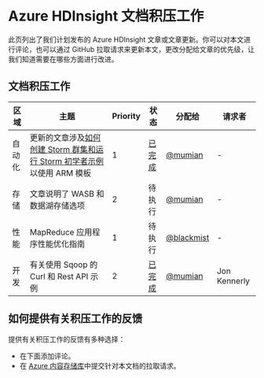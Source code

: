 <properties
   pageTitle="Azure HDInsight 文档积压工作 | Azure"
   description="查看和评价你想看到其发布的 HDInsight 帮助文章"
   documentationCenter="na"
   services="hdinsight"
   authors="nitinme"
   manager="pablissima"
   editor="cgronlun"/>

<tags
   ms.service="hdinsight"
   ms.devlang="na"
   ms.topic="article"
   ms.tgt_pltfrm="na"
   ms.workload="big-data"
   ms.date="10/05/2016"
   wacn.date="07/28/2016"
   ms.author="nitinme"/>

# Azure HDInsight 文档积压工作

此页列出了我们计划发布的 Azure HDInsight 文章或文章更新。你可以对本文进行评论，也可以通过 GitHub 拉取请求来更新本文，更改分配给文章的优先级，让我们知道需要在哪些方面进行改进。

## 文档积压工作

区域 |主题 | Priority | 状态 | 分配给 | 请求者 
------------- | ------------- | -------------- | -------------- | --------------- | --------------
自动化 | 更新的文章涉及[如何创建 Storm 群集和运行 Storm 初学者示例](/documentation/articles/hdinsight-apache-storm-tutorial-get-started/)以使用 ARM 模板 | 1 | [已完成](/documentation/articles/hdinsight-apache-storm-tutorial-get-started/#create-a-storm-cluster) | [@mumian](https://github.com/mumian) | -
存储 | 文章说明了 WASB 和数据湖存储选项 | 2 | 待执行 | [@mumian](https://github.com/mumian) | -
性能 | MapReduce 应用程序性能优化指南 | 1 | 待执行 | [@blackmist](https://github.com/blackmist) | -
开发 | 有关使用 Sqoop 的 Curl 和 Rest API 示例 | 2 | [已完成](/documentation/articles/hdinsight-hadoop-use-sqoop-curl/) | [@mumian](https://github.com/mumian) | Jon Kennerly |


## 如何提供有关积压工作的反馈
提供有关积压工作的反馈有多种选择：

* 在下面添加评论。
* 在 [Azure 内容存储库](https://github.com/wacn/techcontent/blob/master/articles/hdinsight/hdinsight-documentation-backlog.md)中提交针对本文档的拉取请求。

<!---HONumber=Mooncake_0530_2016-->